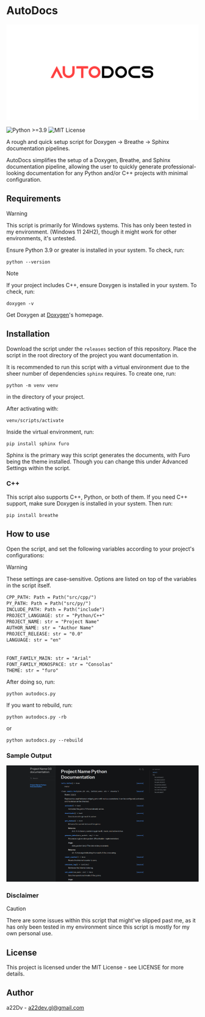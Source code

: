 # AutoDocs

![Autodocs Banner](./public/autodocs_banner.png)

![Python >=3.9](https://img.shields.io/badge/Python-%3E%3D3.9-blue?logo=python&logoColor=white)
![MIT License](https://img.shields.io/badge/license-MIT-green)

A rough and quick setup script for Doxygen -> Breathe -> Sphinx documentation pipelines.

AutoDocs simplifies the setup of a Doxygen, Breathe, and Sphinx documentation pipeline, allowing the user to quickly generate professional-looking documentation for any Python and/or C++ projects with minimal configuration.

## Requirements

> [!WARNING]
> This script is primarily for Windows systems. This has only been tested in my environment. (Windows 11 24H2), though it might work for other environments, it's untested.

Ensure Python 3.9 or greater is installed in your system. To check, run:
```
python --version
```
>[!NOTE]
>If your project includes C++, ensure Doxygen is installed in your system. To check, run:
>```
>doxygen -v
>```
> Get Doxygen at [Doxygen](https://doxygen.nl/)'s homepage.

## Installation

Download the script under the `releases` section of this repository. Place the script in the root directory of the project you want documentation in.

 It is recommended to run this script with a virtual environment due to the sheer number of dependencies `sphinx` requires. To create one, run:
```
python -m venv venv
```
in the directory of your project.

After activating with:
```
venv/scripts/activate
```

Inside the virtual environment, run:
```
pip install sphinx furo
```

Sphinx is the primary way this script generates the documents, with Furo being the theme installed. Though you can change this under Advanced Settings within the script.

### C++
This script also supports C++, Python, or both of them. If you need C++ support, make sure Doxygen is installed in your system. Then run: 
```
pip install breathe
```

## How to use
Open the script, and set the following variables according to your project's configurations:

> [!WARNING] 
> These settings are case-sensitive. Options are listed on top of the variables in the script itself.

```
CPP_PATH: Path = Path("src/cpp/")
PY_PATH: Path = Path("src/py/")
INCLUDE_PATH: Path = Path("include")
PROJECT_LANGUAGE: str = "Python/C++"
PROJECT_NAME: str = "Project Name"
AUTHOR_NAME: str = "Author Name"
PROJECT_RELEASE: str = "0.0"
LANGUAGE: str = "en"


FONT_FAMILY_MAIN: str = "Arial"
FONT_FAMILY_MONOSPACE: str = "Consolas"
THEME: str = "furo"
```

After doing so, run:
```
python autodocs.py
```

If you want to rebuild, run:
```
python autodocs.py -rb
```
or
```
python autodocs.py --rebuild
```

### Sample Output
![Sample Output](./public/sample.png)

### Disclaimer
>[!CAUTION]
> There are some issues within this script that might've slipped past me, as it has only been tested in my environment since this script is mostly for my own personal use.

## License

This project is licensed under the MIT License - see LICENSE for more details.

## Author

a22Dv - a22dev.gl@gmail.com


